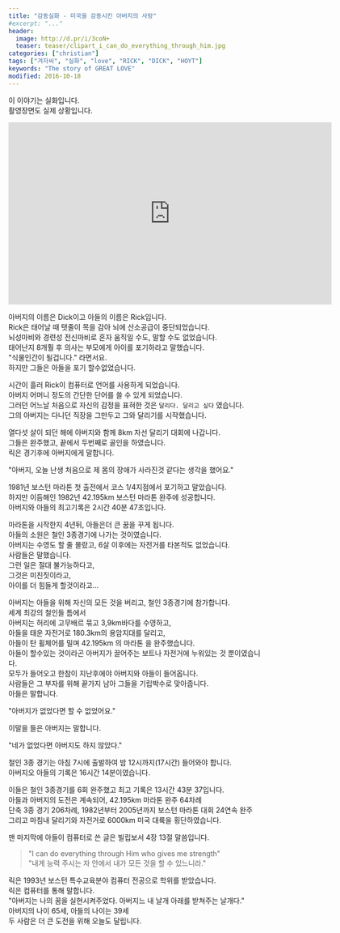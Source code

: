 ```yaml
---
title: "감동실화 - 미국을 감동시킨 아버지의 사랑"
#excerpt: "..."
header:
  image: http://d.pr/i/3coN+
  teaser: teaser/clipart_i_can_do_everything_through_him.jpg
categories: ["christian"]
tags: ["겨자씨", "실화", "love", "RICK", "DICK", "HOYT"]
keywords: "The story of GREAT LOVE"
modified: 2016-10-18
---
```


이 이야기는 실화입니다.<br/>
촬영장면도 실제 상황입니다.<br/>

<p>
  <iframe width="640" height="360" src="https://www.youtube.com/watch?v=Adubrj3yya8&feature=youtu.be" frameborder="0" allowfullscreen></iframe>
</p>  

아버지의 이름은 Dick이고 아들의 이름은 Rick입니다.<br/>
Rick은 태어날 때 탯줄이 목을 감아 뇌에 산소공급이 중단되었습니다.<br/>
뇌성마비와 경련성 전신마비로 혼자 움직일 수도, 말할 수도 없었습니다.<br/>
태어난지 8개훨 후 의사는 부모에게 아이를 포기하라고 말했습니다.<br/>
"식물인간이 될겁니다." 라면서요.<br/>
하지만 그들은 아들을 포기 할수없었습니다.<br/>

시간이 흘러 Rick이 컴퓨터로 언어를 사용하게 되었습니다.<br/>
아버지 어머니 정도의 간단한 단어를 쓸 수 있게 되었습니다.<br/>
그러던 어느날 처음으로 자신의 감정을 표혀한 것은 `달리다. 달리고 싶다` 였습니다.<br/>
그의 아버지는 다니던 직장을 그만두고 그와 달리기를 시작했습니다.<br/>

열다섯 살이 되던 해에 아버지와 함께 8km 자선 달리기 대회에 나갑니다.<br/>
그들은 완주했고, 끝에서 두번째로 골인을 하였습니다.<br/>
릭은 경기후에 아버지에게 말합니다.<br/>

"아버지, 오늘 난생 처음으로 제 몸의 장애가 사라진것 같다는 생각을 했어요."

1981년 보스턴 마라톤 첫 출전에서 코스 1/4지점에서 포기하고 말았습니다.<br/>
하지만 이듬해인 1982년 42.195km 보스턴 마라톤 완주에 성공합니다.<br/>
아버지와 아들의 최고기록은 2시간 40분 47초입니다.<br/>

마라톤을 시작한지 4년뒤, 아들은더 큰 꿈을 꾸게 됩니다.<br/>
아들의 소원은 철인 3종경기에 나가는 것이였습니다.<br/>
아버지는 수영도 할 줄 몰랐고, 6살 이후에는 자전거를 타본적도 없었습니다.<br/>
사람들은 말했습니다.<br/>
그런 일은 절대 불가능하다고,<br/>
그것은 미친짓이라고,<br/>
아이를 더 힘들게 할것이라고...<br/>

아버지는 아들을 위해 자신의 모든 것을 버리고, 철인 3종경기에 참가합니다.<br/>
세계 최강의 철인들 틈에서<br/>
아버지는 허리에 고무배르 묶고 3,9km바다를 수영하고,<br/>
아들을 태운 자전거로 180.3km의 용암지대를 달리고,<br/>
아들이 탄 휠체어를 밀며 42.195km 의 마라톤 을 완주했습니다.<br/>
아들이 할수있는 것이라곤 아버지가 끌어주는 보트나 자전거에 누워있는 것 뿐이였습니다.<br/>
모두가 들어오고 한참이 지난후에야 아버지와 아들이 들어옵니다.<br/>
사람들은 그 부자를 위해 끝가지 남아 그들을 기립박수로 맞아줍니다.<br/>
아들은 말합니다.<br/>

"아버지가 없었다면 할 수 없었어요."

이말을 들은 아버지는 말합니다.

"네가 없었다면 아버지도 하지 않았다."

철인 3종 경기는 아침 7시에 출발하여 밤 12시까지(17시간) 들어와야 합니다.<br/>
아버지오 아들의 기록은 16시간 14분이였습니다.<br/>

이들은 철인 3종경기를 6회 완주했고 최고 기록은 13시간 43분 37입니다.<br/>
아들과 아버지의 도전은 계속되어, 42.195km 마라톤 완주 64차례<br/>
단축 3종 경기 206차례, 1982년부터 2005년까지 보스턴 마라톤 대회 24연속 완주<br/>
그리고 마침내 달리기와 자전거로 6000km 미국 대륙을 횡단하였습니다.<br/>

맨 마지막에 아들이 컴퓨터로 쓴 글은 빌립보서 4장 13절 말씀입니다.

> "I can do everything through Him who gives me strength"<br/>
> "내게 능력 주시는 자 안에서 내가 모든 것을 할 수 있느니라."

릭은 1993년 보스턴 특수교육분야 컴퓨터 전공으로 학위를 받았습니다.<br/>
릭은 컴퓨터를 통해 말합니다.<br/>
"아버지는 나의 꿈을 실현시켜주었다.
아버지느 내 날개 아래를 받쳐주는 날개다."<br/>
아버지의 나이 65세, 아들의 나이는 39세<br/>
두 사람은 더 큰 도전을 위해 오늘도 달립니다.<br/>
